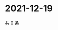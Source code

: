 # 2021-12-19

共 0 条

<!-- BEGIN WEIBO -->
<!-- 最后更新时间 Sun Dec 19 2021 22:13:29 GMT+0800 (China Standard Time) -->

<!-- END WEIBO -->
